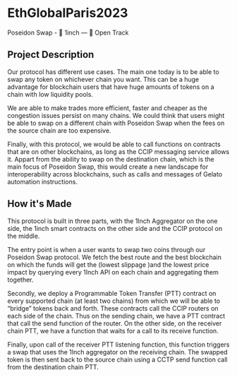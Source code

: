 # EthGlobalParis2023

Poseidon Swap -
🌟 1inch — 🥉 Open Track


## Project Description
Our protocol has different use cases. The main one today is to be able to swap any token on whichever chain you want. This can be a huge advantage for blockchain users that have huge amounts of tokens on a chain with low liquidity pools.

We are able to make trades more efficient, faster and cheaper as the congestion issues persist on many chains. We could think that users might be able to swap on a different chain with Poseidon Swap when the fees on the source chain are too expensive.

Finally, with this protocol, we would be able to call functions on contracts that are on other blockchains, as long as the CCIP messaging service allows it. Appart from the ability to swap on the destination chain, which is the main focus of Poseidon Swap, this would create a new landscape for interoperability across blockchains, such as calls and messages of Gelato automation instructions.

## How it's Made
This protocol is built in three parts, with the 1Inch Aggregator on the one side, the 1inch smart contracts on the other side and the CCIP protocol on the middle.

The entry point is when a user wants to swap two coins through our Poseidon Swap protocol. We fetch the best route and the best blockchain on which the funds will get the (lowest slippage )and the lowest price impact by querying every 1Inch API on each chain and aggregating them together.

Secondly, we deploy a Programmable Token Transfer (PTT) contract on every supported chain (at least two chains) from which we will be able to “bridge” tokens back and forth. These contracts call the CCIP routers on each side of the chain. Thus on the sending chain, we have a PTT contract that call the send function of the router. On the other side, on the receiver chain PTT, we have a function that waits for a call to its receive function.

Finally, upon call of the receiver PTT listening function, this function triggers a swap that uses the 1Inch aggregator on the receiving chain. The swapped token is then sent back to the source chain using a CCTP send function call from the destination chain PTT.
